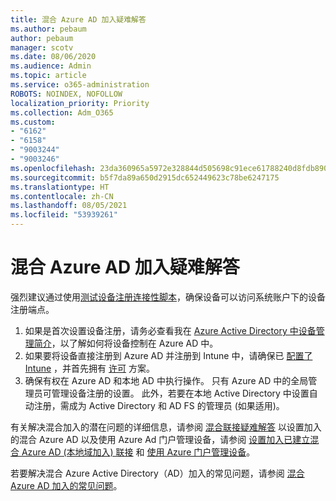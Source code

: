 ```yaml
---
title: 混合 Azure AD 加入疑难解答
ms.author: pebaum
author: pebaum
manager: scotv
ms.date: 08/06/2020
ms.audience: Admin
ms.topic: article
ms.service: o365-administration
ROBOTS: NOINDEX, NOFOLLOW
localization_priority: Priority
ms.collection: Adm_O365
ms.custom:
- "6162"
- "6158"
- "9003244"
- "9003246"
ms.openlocfilehash: 23da360965a5972e328844d505698c91ece61788240d8fdb8909fff3a7ef0d7f
ms.sourcegitcommit: b5f7da89a650d2915dc652449623c78be6247175
ms.translationtype: HT
ms.contentlocale: zh-CN
ms.lasthandoff: 08/05/2021
ms.locfileid: "53939261"
---
```

# <a name="troubleshoot-hybrid-azure-ad-join"></a>混合 Azure AD 加入疑难解答

强烈建议通过使用[测试设备注册连接性脚本](https://docs.microsoft.com/samples/azure-samples/testdeviceregconnectivity/testdeviceregconnectivity/)，确保设备可以访问系统账户下的设备注册端点。

1. 如果是首次设置设备注册，请务必查看我在 [Azure Active Directory 中设备管理简介](https://docs.microsoft.com/samples/azure-samples/testdeviceregconnectivity/testdeviceregconnectivity/)，以了解如何将设备控制在 Azure AD 中。
1. 如果要将设备直接注册到 Azure AD 并注册到 Intune 中，请确保已 [配置了 Intune](https://docs.microsoft.com/mem/intune/enrollment/device-enrollment?WT.mc_id=Portal-Microsoft_Azure_Support) ，并首先拥有 [许可](https://docs.microsoft.com/mem/intune/fundamentals/licenses-assign?WT.mc_id=Portal-Microsoft_Azure_Support) 方案。
1. 确保有权在 Azure AD 和本地 AD 中执行操作。 只有 Azure AD 中的全局管理员可管理设备注册的设置。 此外，若要在本地 Active Directory 中设置自动注册，需成为 Active Directory 和 AD FS 的管理员 (如果适用)。

有关解决混合加入的潜在问题的详细信息，请参阅 [混合联接疑难解答](https://docs.microsoft.com/azure/active-directory/devices/troubleshoot-hybrid-join-windows-current) 以设置加入的混合 Azure AD 以及使用 Azure Ad 门户管理设备，请参阅 [设置加入已建立混合 Azure AD (本地域加入) 联接](https://docs.microsoft.com/azure/active-directory/devices/hybrid-azuread-join-plan?WT.mc_id=Portal-Microsoft_Azure_Support) 和 [使用 Azure 门户管理设备](https://docs.microsoft.com/azure/active-directory/devices/device-management-azure-portal?WT.mc_id=Portal-Microsoft_Azure_Support)。

若要解决混合 Azure Active Directory（AD）加入的常见问题，请参阅 [混合 Azure AD 加入的常见问题](https://docs.microsoft.com/azure/active-directory/devices/faq#hybrid-azure-ad-join-faq)。
